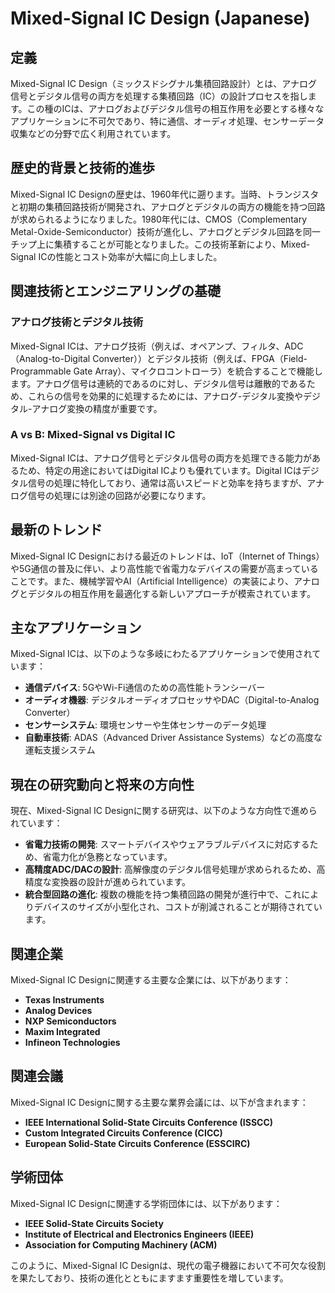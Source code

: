 # Mixed-Signal IC Design (Japanese)

## 定義

Mixed-Signal IC Design（ミックスドシグナル集積回路設計）とは、アナログ信号とデジタル信号の両方を処理する集積回路（IC）の設計プロセスを指します。この種のICは、アナログおよびデジタル信号の相互作用を必要とする様々なアプリケーションに不可欠であり、特に通信、オーディオ処理、センサーデータ収集などの分野で広く利用されています。

## 歴史的背景と技術的進歩

Mixed-Signal IC Designの歴史は、1960年代に遡ります。当時、トランジスタと初期の集積回路技術が開発され、アナログとデジタルの両方の機能を持つ回路が求められるようになりました。1980年代には、CMOS（Complementary Metal-Oxide-Semiconductor）技術が進化し、アナログとデジタル回路を同一チップ上に集積することが可能となりました。この技術革新により、Mixed-Signal ICの性能とコスト効率が大幅に向上しました。

## 関連技術とエンジニアリングの基礎

### アナログ技術とデジタル技術

Mixed-Signal ICは、アナログ技術（例えば、オペアンプ、フィルタ、ADC（Analog-to-Digital Converter））とデジタル技術（例えば、FPGA（Field-Programmable Gate Array）、マイクロコントローラ）を統合することで機能します。アナログ信号は連続的であるのに対し、デジタル信号は離散的であるため、これらの信号を効果的に処理するためには、アナログ-デジタル変換やデジタル-アナログ変換の精度が重要です。

### A vs B: Mixed-Signal vs Digital IC

Mixed-Signal ICは、アナログ信号とデジタル信号の両方を処理できる能力があるため、特定の用途においてはDigital ICよりも優れています。Digital ICはデジタル信号の処理に特化しており、通常は高いスピードと効率を持ちますが、アナログ信号の処理には別途の回路が必要になります。

## 最新のトレンド

Mixed-Signal IC Designにおける最近のトレンドは、IoT（Internet of Things）や5G通信の普及に伴い、より高性能で省電力なデバイスの需要が高まっていることです。また、機械学習やAI（Artificial Intelligence）の実装により、アナログとデジタルの相互作用を最適化する新しいアプローチが模索されています。

## 主なアプリケーション

Mixed-Signal ICは、以下のような多岐にわたるアプリケーションで使用されています：

- **通信デバイス**: 5GやWi-Fi通信のための高性能トランシーバー
- **オーディオ機器**: デジタルオーディオプロセッサやDAC（Digital-to-Analog Converter）
- **センサーシステム**: 環境センサーや生体センサーのデータ処理
- **自動車技術**: ADAS（Advanced Driver Assistance Systems）などの高度な運転支援システム

## 現在の研究動向と将来の方向性

現在、Mixed-Signal IC Designに関する研究は、以下のような方向性で進められています：

- **省電力技術の開発**: スマートデバイスやウェアラブルデバイスに対応するため、省電力化が急務となっています。
- **高精度ADC/DACの設計**: 高解像度のデジタル信号処理が求められるため、高精度な変換器の設計が進められています。
- **統合型回路の進化**: 複数の機能を持つ集積回路の開発が進行中で、これによりデバイスのサイズが小型化され、コストが削減されることが期待されています。

## 関連企業

Mixed-Signal IC Designに関連する主要な企業には、以下があります：

- **Texas Instruments**
- **Analog Devices**
- **NXP Semiconductors**
- **Maxim Integrated**
- **Infineon Technologies**

## 関連会議

Mixed-Signal IC Designに関する主要な業界会議には、以下が含まれます：

- **IEEE International Solid-State Circuits Conference (ISSCC)**
- **Custom Integrated Circuits Conference (CICC)**
- **European Solid-State Circuits Conference (ESSCIRC)**

## 学術団体

Mixed-Signal IC Designに関連する学術団体には、以下があります：

- **IEEE Solid-State Circuits Society**
- **Institute of Electrical and Electronics Engineers (IEEE)**
- **Association for Computing Machinery (ACM)**

このように、Mixed-Signal IC Designは、現代の電子機器において不可欠な役割を果たしており、技術の進化とともにますます重要性を増しています。